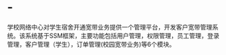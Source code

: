 # -
学校网络中心对学生宿舍开通宽带业务提供一个管理平台，开发客户宽带管理系统。该系统基于SSM框架，主要功能包括用户管理，权限管理，员工管理，登录管理，客户管理（学生），订单管理(校园宽带业务)等6个模块。

